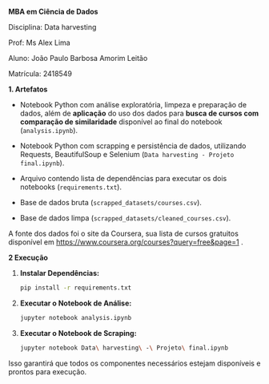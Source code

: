 **MBA em Ciência de Dados**

Disciplina: Data harvesting

Prof: Ms Alex Lima

Aluno: João Paulo Barbosa Amorim Leitão

Matrícula: 2418549

**1. Artefatos**  
- Notebook Python com análise exploratória, limpeza e preparação de dados, além de **aplicação** do uso dos dados para **busca de cursos com comparação de similaridade** disponível ao final do notebook (`analysis.ipynb`).

- Notebook Python com scrapping e persistência de dados, utilizando Requests, BeautifulSoup e Selenium (`Data harvesting - Projeto final.ipynb`).

- Arquivo contendo lista de dependências para executar os dois notebooks (`requirements.txt`).

- Base de dados bruta (`scrapped_datasets/courses.csv`).

- Base de dados limpa (`scrapped_datasets/cleaned_courses.csv`).

A fonte dos dados foi o site da Coursera, sua lista de cursos gratuitos disponível em https://www.coursera.org/courses?query=free&page=1 .


**2 Execução**

1. **Instalar Dependências:**
   ```bash
   pip install -r requirements.txt
   ```

2. **Executar o Notebook de Análise:**
   ```bash
   jupyter notebook analysis.ipynb
   ```

3. **Executar o Notebook de Scraping:**
   ```bash
   jupyter notebook Data\ harvesting\ -\ Projeto\ final.ipynb
   ```


Isso garantirá que todos os componentes necessários estejam disponíveis e prontos para execução.

